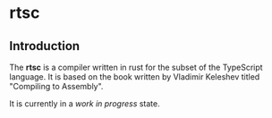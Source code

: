 # rtsc

## Introduction

The **rtsc** is a compiler written in rust for the subset of the TypeScript
language. It is based on the book written by Vladimir Keleshev titled
"Compiling to Assembly".

It is currently in a *work in progress* state.

